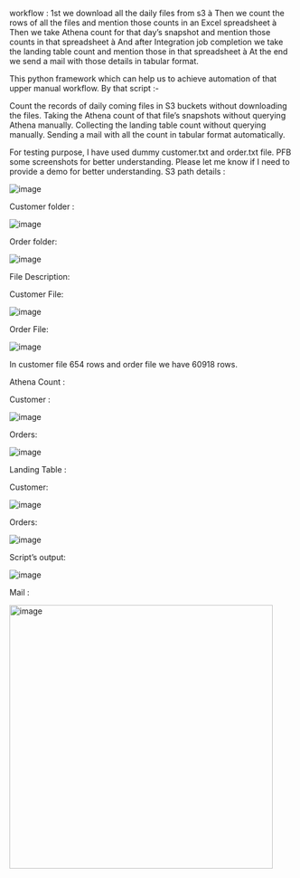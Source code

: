 workflow :
1st we download all the daily files from s3 à Then we count the rows of all the files and mention those counts in an Excel spreadsheet à Then we take Athena count for that day’s snapshot and mention those counts in that spreadsheet à And after Integration job completion we take the landing table count and mention those in that spreadsheet à At the end we send a mail with those details in tabular format.

 This python framework which can help us to achieve automation of that upper manual workflow. By that script :-

Count the records of daily coming files in S3 buckets without downloading the files.
Taking the Athena count of that file’s snapshots without querying Athena manually.
Collecting the landing table count without querying manually.
Sending a mail with all the count in tabular format automatically.
 

For testing purpose, I have used dummy customer.txt and order.txt file.
PFB some screenshots for better understanding. Please let me know if I need to provide a demo for better understanding.
S3 path details :

![image](https://github.com/ankushseal/Rawfile_count_validation_with_datalake_and_DW_count/assets/65338558/dea31b06-a6c1-4c25-a713-665ecb5834df)

Customer folder :

![image](https://github.com/ankushseal/Rawfile_count_validation_with_datalake_and_DW_count/assets/65338558/f2c02a32-800d-479b-8fb3-80bb03fdee3d)

Order folder:

![image](https://github.com/ankushseal/Rawfile_count_validation_with_datalake_and_DW_count/assets/65338558/37d9cec1-003d-4c1b-a88e-41e17d0b3296)

File Description:

Customer File:

![image](https://github.com/ankushseal/Rawfile_count_validation_with_datalake_and_DW_count/assets/65338558/b272869d-2f08-4eda-8f1f-6e183035f8f7)

Order File:

![image](https://github.com/ankushseal/Rawfile_count_validation_with_datalake_and_DW_count/assets/65338558/f77a85aa-de26-49e5-a488-37f1fffbf4fc)

In customer file 654 rows and order file we have 60918 rows.

 Athena Count :

Customer :

![image](https://github.com/ankushseal/Rawfile_count_validation_with_datalake_and_DW_count/assets/65338558/f387baa7-f8ae-4beb-a7ed-390d74ee0281)

Orders:

![image](https://github.com/ankushseal/Rawfile_count_validation_with_datalake_and_DW_count/assets/65338558/b8d0162d-de82-4d7a-8b92-f9b370d57363)

Landing Table :

Customer:

![image](https://github.com/ankushseal/Rawfile_count_validation_with_datalake_and_DW_count/assets/65338558/b4f0c95a-851b-472c-9f7f-2df9a3227e30)

Orders:

![image](https://github.com/ankushseal/Rawfile_count_validation_with_datalake_and_DW_count/assets/65338558/0e45b6c5-3565-4c24-a0b9-b7bb3ebb2967)


Script’s output:

![image](https://github.com/ankushseal/Rawfile_count_validation_with_datalake_and_DW_count/assets/65338558/39130e8e-6635-4f67-9413-673ee791ce1f)

Mail :

<img width="466" alt="image" src="https://github.com/ankushseal/Rawfile_count_validation_with_datalake_and_DW_count/assets/65338558/f67c07eb-dc53-414e-a320-1ee81545114b">

